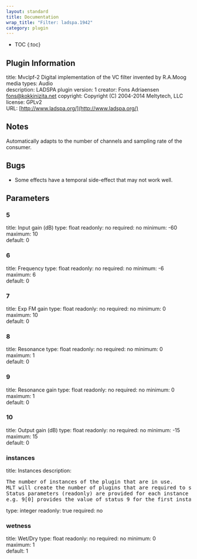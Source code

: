 ```yaml
---
layout: standard
title: Documentation
wrap_title: "Filter: ladspa.1942"
category: plugin
---
```

* TOC
{:toc}

## Plugin Information

title: Mvclpf-2   Digital implementation of the VC filter invented by R.A.Moog
media types:
Audio  
description: LADSPA plugin
version: 1
creator: Fons Adriaensen <fons@kokkinizita.net>
copyright: Copyright (C) 2004-2014 Meltytech, LLC  
license: GPLv2  
URL: [http://www.ladspa.org/](http://www.ladspa.org/)  

## Notes

Automatically adapts to the number of channels and sampling rate of the consumer.

## Bugs

* Some effects have a temporal side-effect that may not work well.


## Parameters

### 5

title: Input gain (dB)  type: float
readonly: no
required: no
minimum: -60  
maximum: 10  
default: 0  

### 6

title: Frequency  type: float
readonly: no
required: no
minimum: -6  
maximum: 6  
default: 0  

### 7

title: Exp FM gain  type: float
readonly: no
required: no
minimum: 0  
maximum: 10  
default: 0  

### 8

title: Resonance  type: float
readonly: no
required: no
minimum: 0  
maximum: 1  
default: 0  

### 9

title: Resonance gain  type: float
readonly: no
required: no
minimum: 0  
maximum: 1  
default: 0  

### 10

title: Output gain (dB)  type: float
readonly: no
required: no
minimum: -15  
maximum: 15  
default: 0  

### instances

title: Instances  description:
<pre>
The number of instances of the plugin that are in use.
MLT will create the number of plugins that are required to support the number of audio channels.
Status parameters (readonly) are provided for each instance and are accessed by specifying the instance number after the identifier (starting at zero).
e.g. 9[0] provides the value of status 9 for the first instance.
</pre>
type: integer
readonly: true
required: no

### wetness

title: Wet/Dry  type: float
readonly: no
required: no
minimum: 0  
maximum: 1  
default: 1  

